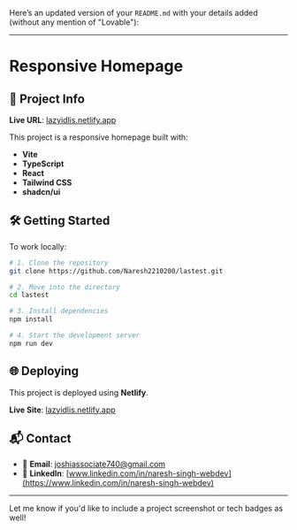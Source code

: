 Here’s an updated version of your `README.md` with your details added (without any mention of "Lovable"):

---

# Responsive Homepage

## 🚀 Project Info

**Live URL**: [lazyidlis.netlify.app](https://lazyidlis.netlify.app)

This project is a responsive homepage built with:

- **Vite**
- **TypeScript**
- **React**
- **Tailwind CSS**
- **shadcn/ui**

## 🛠 Getting Started

To work locally:

```bash
# 1. Clone the repository
git clone https://github.com/Naresh2210200/lastest.git

# 2. Move into the directory
cd lastest

# 3. Install dependencies
npm install

# 4. Start the development server
npm run dev
```

## 🌐 Deploying

This project is deployed using **Netlify**.

**Live Site**: [lazyidlis.netlify.app](https://lazyidlis.netlify.app)

## 📬 Contact

- 📧 **Email**: [joshiassociate740@gmail.com](mailto:joshiassociate740@gmail.com)  
- 💼 **LinkedIn**: [www.linkedin.com/in/naresh-singh-webdev](https://www.linkedin.com/in/naresh-singh-webdev)

---

Let me know if you'd like to include a project screenshot or tech badges as well!
